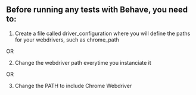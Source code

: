 ## Before running any tests with Behave, you need to:

1. Create a file called driver_configuration where you will define the paths for your webdrivers,
such as chrome_path

OR

2. Change the webdriver path everytime you instanciate it

OR

3. Change the PATH to include Chrome Webdriver

